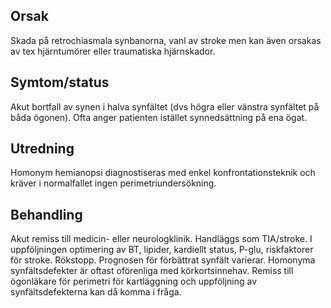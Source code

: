 ## Orsak

Skada på retrochiasmala synbanorna, vanl av stroke men kan även orsakas av tex hjärntumörer eller traumatiska hjärnskador.

## Symtom/status

Akut bortfall av synen i halva synfältet (dvs högra eller vänstra synfältet på båda ögonen). Ofta anger patienten istället synnedsättning på ena ögat.

## Utredning

Homonym hemianopsi diagnostiseras med enkel konfrontationsteknik och kräver i normalfallet ingen perimetriundersökning.

## Behandling

Akut remiss till medicin- eller neurologklinik. Handläggs som TIA/stroke. I uppföljningen optimering av BT, lipider, kardiellt status, P-glu, riskfaktorer för stroke. Rökstopp. Prognosen för förbättrat synfält varierar. Homonyma synfältsdefekter är oftast oförenliga med körkortsinnehav. Remiss till ögonläkare för perimetri för kartläggning och uppföljning av synfältsdefekterna kan då komma i fråga.

